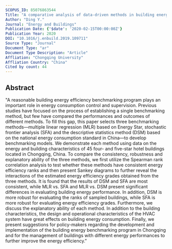```yaml
---
SCOPUS_ID: 85076863544
Title: "A comparative analysis of data-driven methods in building energy benchmarking"
Author: "Ding Y."
Journal: "Energy and Buildings"
Publication Date: {'$date': '2020-02-15T00:00:00Z'}
Publication Year: 2020
DOI: "10.1016/j.enbuild.2019.109711"
Source Type: "Journal"
Document Type: "ar"
Document Type Description: "Article"
Affliation: "Chongqing University"
Affliation Country: "China"
Cited by count: 44
---
```


## Abstract
"A reasonable building energy efficiency benchmarking program plays an important role in energy consumption control and supervision. Previous studies have focused on the process of establishing a single benchmarking method, but few have compared the performances and outcomes of different methods. To fill this gap, this paper selects three benchmarking methods—multiple linear regression (MLR) based on Energy Star, stochastic frontier analysis (SFA) and the descriptive statistics method (DSM) based on the national energy consumption standard in China—to develop benchmarking models. We demonstrate each method using data on the energy and building characteristics of 45 four- and five-star hotel buildings located in Chongqing, China. To compare the consistency, robustness and explanatory ability of the three methods, we first utilize the Spearman rank correlation analysis to test whether these methods have consistent energy efficiency ranks and then present Sankey diagrams to further reveal the interactions of the estimated energy efficiency grades obtained from the three methods. It is found that the results of DSM and SFA are most consistent, while MLR vs. SFA and MLR vs. DSM present significant differences in evaluating building energy performance. In addition, DSM is more robust for evaluating the ranks of sampled buildings, while SFA is more robust for evaluating energy efficiency grades. Furthermore, we discuss the explanatory ability of each method. In addition to the building characteristics, the design and operational characteristics of the HVAC system have great effects on building energy consumption. Finally, we present suggestions for policy-makers regarding the development and implementation of the building energy benchmarking program in Chongqing and for the management of buildings with different energy performances to further improve the energy efficiency."
